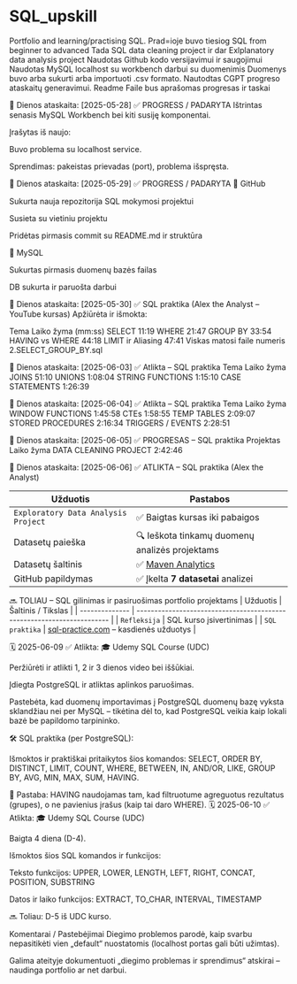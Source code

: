 # SQL_upskill
Portfolio and learning/practising SQL.
Prad=ioje buvo tiesiog SQL from beginner to advanced
Tada SQL data cleaning project ir dar Exlplanatory data analysis project
Naudotas Github kodo versijavimui ir saugojimui
Naudotas MySQL localhost su workbench darbui su duomenimis
Duomenys buvo arba sukurti arba importuoti .csv formato.
Nautodtas CGPT progreso ataskaitų generavimui.
Readme Faile bus aprašomas progresas ir taskai


📝 Dienos ataskaita: [2025-05-28]
✅ PROGRESS / PADARYTA
Ištrintas senasis MySQL Workbench bei kiti susiję komponentai.

Įrašytas iš naujo:

Buvo problema su localhost service.

Sprendimas: pakeistas prievadas (port), problema išspręsta.

📝 Dienos ataskaita: [2025-05-29]
✅ PROGRESS / PADARYTA
🔹 GitHub

 Sukurta nauja repozitorija SQL mokymosi projektui

 Susieta su vietiniu projektu

 Pridėtas pirmasis commit su README.md ir struktūra

🔹 MySQL

 Sukurtas pirmasis duomenų bazės failas

 DB sukurta ir paruošta darbui

📝 Dienos ataskaita: [2025-05-30]
✅ SQL praktika (Alex the Analyst – YouTube kursas)
Apžiūrėta ir išmokta:

Tema	Laiko žyma (mm:ss)
SELECT	11:19
WHERE	21:47
GROUP BY	33:54
HAVING vs WHERE	44:18
LIMIT ir Aliasing	47:41
Viskas matosi faile numeris 2.SELECT_GROUP_BY.sql

📝 Dienos ataskaita: [2025-06-03]
✅ Atlikta – SQL praktika 
Tema	Laiko žyma
JOINS	51:10
UNIONS	1:08:04
STRING FUNCTIONS	1:15:10
CASE STATEMENTS	1:26:39

📝 Dienos ataskaita: [2025-06-04]
✅ Atlikta – SQL praktika 
Tema	Laiko žyma
WINDOW FUNCTIONS	1:45:58
CTEs	1:58:55
TEMP TABLES	2:09:07
STORED PROCEDURES	2:16:34
TRIGGERS / EVENTS	2:28:51

📝 Dienos ataskaita: [2025-06-05]
✅ PROGRESAS – SQL praktika 
Projektas	Laiko žyma
DATA CLEANING PROJECT	2:42:46

📝 Dienos ataskaita: [2025-06-06]
✅ ATLIKTA – SQL praktika (Alex the Analyst)

| Užduotis                            | Pastabos                                                           |
| ----------------------------------- | ------------------------------------------------------------------ |
| `Exploratory Data Analysis Project` | ✅ Baigtas kursas iki pabaigos                                      |
| Datasetų paieška                    | 🔍 Ieškota tinkamų duomenų analizės projektams                     |
| Datasetų šaltinis                   | ✅ [Maven Analytics](https://www.mavenanalytics.io/data-playground) |
| GitHub papildymas                   | ✅ Įkelta **7 datasetai** analizei                                  |


🔜 TOLIAU – SQL gilinimas ir pasiruošimas portfolio projektams
| Užduotis       | Šaltinis / Tikslas                                                     |
| -------------- | ---------------------------------------------------------------------- |
| `Refleksija`   | SQL kurso įsivertinimas                                                |
| `SQL praktika` | [sql-practice.com](https://www.sql-practice.com/) – kasdienės užduotys |

🗓️ 2025-06-09
✅ Atlikta:
🎓 Udemy SQL Course (UDC)

Peržiūrėti ir atlikti 1, 2 ir 3 dienos video bei iššūkiai.

Įdiegta PostgreSQL ir atliktas aplinkos paruošimas.

Pastebėta, kad duomenų importavimas į PostgreSQL duomenų bazę vyksta sklandžiau nei per MySQL – tikėtina dėl to, kad PostgreSQL veikia kaip lokali bazė be papildomo tarpininko.

🛠️ SQL praktika (per PostgreSQL):

Išmoktos ir praktiškai pritaikytos šios komandos:
SELECT, ORDER BY, DISTINCT, LIMIT, COUNT,
WHERE, BETWEEN, IN, AND/OR, LIKE,
GROUP BY, AVG, MIN, MAX, SUM, HAVING.

🧠 Pastaba: HAVING naudojamas tam, kad filtruotume agreguotus rezultatus (grupes), o ne pavienius įrašus (kaip tai daro WHERE).
🗓️ 2025-06-10
✅ Atlikta:
🎓 Udemy SQL Course (UDC)

Baigta 4 diena (D-4).

Išmoktos šios SQL komandos ir funkcijos:

Teksto funkcijos: UPPER, LOWER, LENGTH, LEFT, RIGHT, CONCAT, POSITION, SUBSTRING

Datos ir laiko funkcijos: EXTRACT, TO_CHAR, INTERVAL, TIMESTAMP

🔜 Toliau:
D-5 iš UDC kurso.

Komentarai / Pastebėjimai
Diegimo problemos parodė, kaip svarbu nepasitikėti vien „default“ nuostatomis (localhost portas gali būti užimtas).

Galima ateityje dokumentuoti „diegimo problemas ir sprendimus“ atskirai – naudinga portfolio ar net darbui.